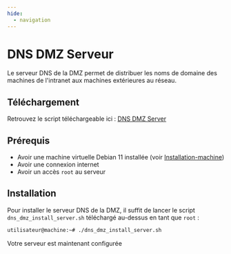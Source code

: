 ```yaml
---
hide:
  - navigation
---
```

# DNS DMZ Serveur

Le serveur DNS de la DMZ permet de distribuer les noms de domaine des machines de l'intranet aux machines extérieures au réseau.

## Téléchargement

Retrouvez le script téléchargeable ici : [DNS DMZ Server](https://raw.githubusercontent.com/AngarosGamer/SAE4/main/dns/dns_dmz/dns_dmz_install_server.sh)

## Prérequis

- Avoir une machine virtuelle Debian 11 installée (voir [Installation-machine](../vm/create.md))
- Avoir une connexion internet
- Avoir un accès `root` au serveur

## Installation

Pour installer le serveur DNS de la DMZ, il suffit de lancer le script `dns_dmz_install_server.sh` téléchargé au-dessus en tant que `root` :

```bash
utilisateur@machine:~# ./dns_dmz_install_server.sh
```

Votre serveur est maintenant configurée
